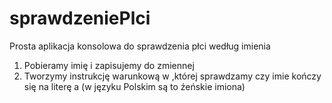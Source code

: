 # sprawdzeniePlci
Prosta aplikacja konsolowa do sprawdzenia płci według imienia

1. Pobieramy imię i zapisujemy do zmiennej
2. Tworzymy instrukcję warunkową w ,której sprawdzamy czy imie kończy się na literę a (w języku Polskim są to źeńskie imiona)
